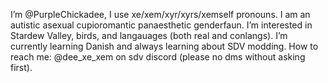 I’m @PurpleChickadee, I use xe/xem/xyr/xyrs/xemself pronouns. I am an autistic asexual cupioromantic panaesthetic genderfaun.
I’m interested in Stardew Valley, birds, and langauages (both real and conlangs).
I’m currently learning Danish and always learning about SDV modding.
How to reach me: @dee_xe_xem on sdv discord (please no dms without asking first).

<!---
PurpleChickadee/PurpleChickadee is a ✨ special ✨ repository because its `README.md` (this file) appears on your GitHub profile.
You can click the Preview link to take a look at your changes.
--->
